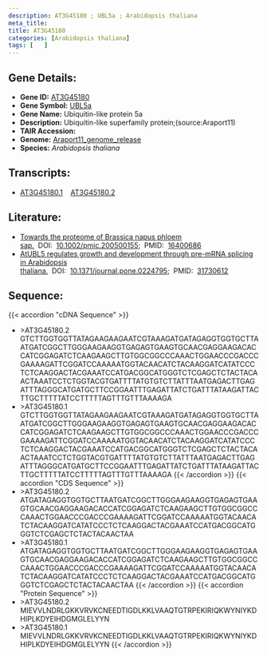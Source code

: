```yaml
---
description: AT3G45180 ; UBL5a ; Arabidopsis thaliana
meta_title:
title: AT3G45180
categories: [Arabidopsis thaliana]
tags: [   ]
---
```


## Gene Details:
- **Gene ID:** [AT3G45180](https://www.arabidopsis.org/locus?name=AT3G45180)
- **Gene Symbol:** <u>UBL5a</u>
- **Gene Name:** Ubiquitin-like protein 5a
- **Description:**   Ubiquitin-like superfamily protein;(source:Araport11)
- **TAIR Accession:** 
- **Genome:** [Araport11_genome_release](https://www.arabidopsis.org/download/list?dir=Genes%2FAraport11_genome_release)
- **Species:** *Arabidopsis thaliana*

## Transcripts:
   -  [AT3G45180.1](https://www.arabidopsis.org/gene?name=AT3G45180.1)&nbsp;&nbsp;&nbsp;&nbsp;[AT3G45180.2](https://www.arabidopsis.org/gene?name=AT3G45180.2)
## Literature:
   - [Towards the proteome of Brassica napus phloem sap.](https://www.doi.org/10.1002/pmic.200500155)&nbsp;&nbsp;DOI:&nbsp;&nbsp;[10.1002/pmic.200500155](https://www.doi.org/10.1002/pmic.200500155);&nbsp;&nbsp;PMID:&nbsp;&nbsp;[16400686](https://pubmed.ncbi.nlm.nih.gov/16400686/)
   - [AtUBL5 regulates growth and development through pre-mRNA splicing in Arabidopsis  thaliana.](https://www.doi.org/10.1371/journal.pone.0224795)&nbsp;&nbsp;DOI:&nbsp;&nbsp;[10.1371/journal.pone.0224795](https://www.doi.org/10.1371/journal.pone.0224795);&nbsp;&nbsp;PMID:&nbsp;&nbsp;[31730612](https://pubmed.ncbi.nlm.nih.gov/31730612/)
## Sequence:
{{< accordion "cDNA Sequence" >}}
- \>AT3G45180.2
GTCTTGGTGGTTATAGAAGAAGAATCGTAAAGATGATAGAGGTGGTGCTTAATGATCGGCTTGGGAAGAAGGTGAGAGTGAAGTGCAACGAGGAAGACACCATCGGAGATCTCAAGAAGCTTGTGGCGGCCCAAACTGGAACCCGACCCGAAAAGATTCGGATCCAAAAATGGTACAACATCTACAAGGATCATATCCCTCTCAAGGACTACGAAATCCATGACGGCATGGGTCTCGAGCTCTACTACAACTAAATCCTCTGGTACGTGATTTTATGTGTCTTATTTAATGAGACTTGAGATTTAGGGCATGATGCTTCCGGAATTTGAGATTATCTGATTTATAAGATTACTTGCTTTTTATCCTTTTTAGTTTGTTTAAAAGA
- \>AT3G45180.1
GTCTTGGTGGTTATAGAAGAAGAATCGTAAAGATGATAGAGGTGGTGCTTAATGATCGGCTTGGGAAGAAGGTGAGAGTGAAGTGCAACGAGGAAGACACCATCGGAGATCTCAAGAAGCTTGTGGCGGCCCAAACTGGAACCCGACCCGAAAAGATTCGGATCCAAAAATGGTACAACATCTACAAGGATCATATCCCTCTCAAGGACTACGAAATCCATGACGGCATGGGTCTCGAGCTCTACTACAACTAAATCCTCTGGTACGTGATTTTATGTGTCTTATTTAATGAGACTTGAGATTTAGGGCATGATGCTTCCGGAATTTGAGATTATCTGATTTATAAGATTACTTGCTTTTTATCCTTTTTAGTTTGTTTAAAAGA
{{< /accordion >}}
{{< accordion "CDS Sequence" >}}
- \>AT3G45180.2
ATGATAGAGGTGGTGCTTAATGATCGGCTTGGGAAGAAGGTGAGAGTGAAGTGCAACGAGGAAGACACCATCGGAGATCTCAAGAAGCTTGTGGCGGCCCAAACTGGAACCCGACCCGAAAAGATTCGGATCCAAAAATGGTACAACATCTACAAGGATCATATCCCTCTCAAGGACTACGAAATCCATGACGGCATGGGTCTCGAGCTCTACTACAACTAA
- \>AT3G45180.1
ATGATAGAGGTGGTGCTTAATGATCGGCTTGGGAAGAAGGTGAGAGTGAAGTGCAACGAGGAAGACACCATCGGAGATCTCAAGAAGCTTGTGGCGGCCCAAACTGGAACCCGACCCGAAAAGATTCGGATCCAAAAATGGTACAACATCTACAAGGATCATATCCCTCTCAAGGACTACGAAATCCATGACGGCATGGGTCTCGAGCTCTACTACAACTAA
{{< /accordion >}}
{{< accordion "Protein Sequence" >}}
- \>AT3G45180.2
MIEVVLNDRLGKKVRVKCNEEDTIGDLKKLVAAQTGTRPEKIRIQKWYNIYKDHIPLKDYEIHDGMGLELYYN
- \>AT3G45180.1
MIEVVLNDRLGKKVRVKCNEEDTIGDLKKLVAAQTGTRPEKIRIQKWYNIYKDHIPLKDYEIHDGMGLELYYN
{{< /accordion >}}
